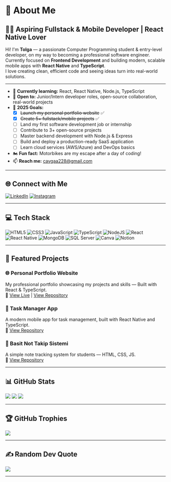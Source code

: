 # 💫 About Me

## 👨‍💻 Aspiring Fullstack & Mobile Developer | React Native Lover

Hi! I'm **Tolga** — a passionate Computer Programming student & entry-level developer, on my way to becoming a professional software engineer.  
Currently focused on **Frontend Development** and building modern, scalable mobile apps with **React Native** and **TypeScript**.  
I love creating clean, efficient code and seeing ideas turn into real-world solutions.

---

- 🌱 **Currently learning:** React, React Native, Node.js, TypeScript  
- 🤝 **Open to:** Junior/Intern developer roles, open-source collaboration, real-world projects  
- 🚀 **2025 Goals:**
  - [x] ~~Launch my personal portfolio website~~ ✅
  - [x] ~~Create 5+ fullstack/mobile projects~~ ✅
  - [ ] Land my first software development job or internship
  - [ ] Contribute to 3+ open-source projects
  - [ ] Master backend development with Node.js & Express
  - [ ] Build and deploy a production-ready SaaS application
  - [ ] Learn cloud services (AWS/Azure) and DevOps basics
- 🏍️ **Fun fact:** Motorbikes are my escape after a day of coding!
- 📫 **Reach me:** cavgaa228@gmail.com

---

## 🌐 Connect with Me

[![LinkedIn](https://img.shields.io/badge/LinkedIn-%230077B5.svg?style=for-the-badge&logo=linkedin&logoColor=white)](https://linkedin.com/in/tolgaacavgaa/)
[![Instagram](https://img.shields.io/badge/Instagram-%23E4405F.svg?style=for-the-badge&logo=Instagram&logoColor=white)](https://instagram.com/codewithcavga)

---

## 💻 Tech Stack

![HTML5](https://img.shields.io/badge/HTML5-%23E34F26.svg?style=flat&logo=html5&logoColor=white)
![CSS3](https://img.shields.io/badge/CSS3-%231572B6.svg?style=flat&logo=css3&logoColor=white)
![JavaScript](https://img.shields.io/badge/JavaScript-%23323330.svg?style=flat&logo=javascript&logoColor=%23F7DF1E)
![TypeScript](https://img.shields.io/badge/TypeScript-%23007ACC.svg?style=flat&logo=typescript&logoColor=white)
![NodeJS](https://img.shields.io/badge/Node.js-6DA55F.svg?style=flat&logo=node.js&logoColor=white)
![React](https://img.shields.io/badge/React-20232A?style=flat&logo=react&logoColor=61DAFB)
![React Native](https://img.shields.io/badge/React%20Native-20232A?style=flat&logo=react&logoColor=61DAFB)
![MongoDB](https://img.shields.io/badge/MongoDB-%234ea94b.svg?style=flat&logo=mongodb&logoColor=white)
![SQL Server](https://img.shields.io/badge/Microsoft%20SQL%20Server-CC2927.svg?style=flat&logo=microsoft-sql-server&logoColor=white)
![Canva](https://img.shields.io/badge/Canva-%2300C4CC.svg?style=flat&logo=Canva&logoColor=white)
![Notion](https://img.shields.io/badge/Notion-%23000000.svg?style=flat&logo=notion&logoColor=white)

---

## 🚀 Featured Projects

### 🌐 Personal Portfolio Website
My professional portfolio showcasing my projects and skills — Built with React & TypeScript.  
🔗 [View Live](https://www.tolgacavga.com/) | [View Repository](https://github.com/Cavga1903/portfolio-app3)

### 🧠 Task Manager App
A modern mobile app for task management, built with React Native and TypeScript.  
🔗 [View Repository](https://github.com/Cavga1903/todo-app-ins)

### 📘 Basit Not Takip Sistemi
A simple note tracking system for students — HTML, CSS, JS.  
🔗 [View Repository](https://github.com/Cavga1903/basitNotTakipSistemi)

---

## 📊 GitHub Stats

![](https://github-readme-stats.vercel.app/api?username=Cavga1903&theme=dark&hide_border=false&include_all_commits=true&count_private=false)
![](https://github-readme-streak-stats.herokuapp.com/?user=Cavga1903&theme=dark&hide_border=false)
![](https://github-readme-stats.vercel.app/api/top-langs/?username=Cavga1903&theme=dark&hide_border=false&layout=compact)

---

## 🏆 GitHub Trophies

![](https://github-profile-trophy.vercel.app/?username=Cavga1903&theme=matrix&no-frame=false&no-bg=false&margin-w=6)

---

## ✍️ Random Dev Quote

![](https://quotes-github-readme.vercel.app/api?type=horizontal&theme=radical)

---
